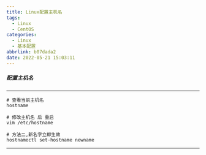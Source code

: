 ```yaml
---
title: Linux配置主机名
tags:
  - Linux
  - CentOS
categories:
  - Linux
  - 基本配置
abbrlink: b07dada2
date: 2022-05-21 15:03:11
---
```



##### 配置主机名

---

```shell
# 查看当前主机名
hostname

# 修改主机名 后 重启
vim /etc/hostname

# 方法二,新名字立即生效
hostnamectl set-hostname newname

```
---